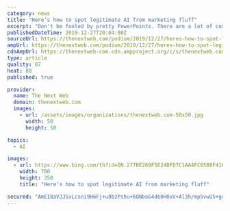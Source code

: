 ```yaml
---
category: news
title: "Here’s how to spot legitimate AI from marketing fluff"
excerpt: "Don't be fooled by pretty PowerPoints. There are a lot of companies out there that claim to do artificial intelligence (AI). You’ll find the omnipresent initials appended to domain names or within the first few words of a pitch deck, but, frankly, a lot of it is BS. Usually, it’s a set of simple regressions and/or heuristics that require a ..."
publishedDateTime: 2019-12-27T20:04:00Z
sourceUrl: https://thenextweb.com/podium/2019/12/27/heres-how-to-spot-legitimate-ai-from-marketing-fluff/
ampUrl: https://thenextweb.com/podium/2019/12/27/heres-how-to-spot-legitimate-ai-from-marketing-fluff/amp/
cdnAmpUrl: https://thenextweb-com.cdn.ampproject.org/c/s/thenextweb.com/podium/2019/12/27/heres-how-to-spot-legitimate-ai-from-marketing-fluff/amp/
type: article
quality: 87
heat: 88
published: true

provider:
  name: The Next Web
  domain: thenextweb.com
  images:
    - url: /assets/images/organizations/thenextweb.com-50x50.jpg
      width: 50
      height: 50

topics:
  - AI

images:
  - url: https://www.bing.com/th?id=ON.277BE269F5E24BFD7C1AA4FC05B8F416
    width: 700
    height: 350
    title: "Here’s how to spot legitimate AI from marketing fluff"

secured: "AmEI8aVJJSvLcsni9H6Fj+u0bzPshu+6QNboG4d60H0xV+Al3h/mp5vwU5+gddXiJujp+Z2HZ+c399NTuAxhwmCJjbCeNVii+Xmpa58G3QLmO2cJ3gLAqIEIyo7fG3mKEJ/nnYUN0LYEYDEXQ9UQ4RViQQ7bzDMttQFq73xEHgdVpaoEMAmq8M3xmBTaLwmgB58+Jy4hoJeBAOZJTi4I4NddX32XPmqz7KPyZ58vxD/tc9y9tmdUNRyoBQeCi6cYRfLHaHFpYlrg+J9w9cwGMw==;69FK7OaJhYZiH6za9TviLA=="
---
```


